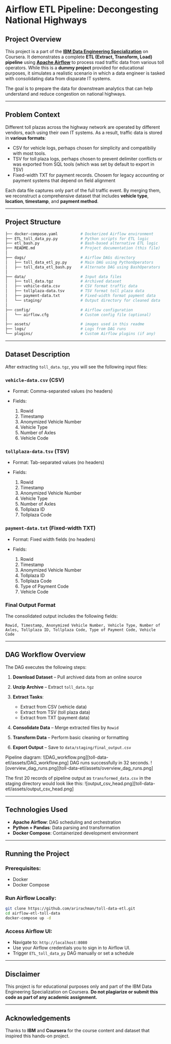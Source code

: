 # Airflow ETL Pipeline: Decongesting National Highways

## Project Overview

This project is a part of the [**IBM Data Engineering Specialization**](https://www.coursera.org/professional-certificates/ibm-data-engineer) on Coursera. It demonstrates a complete **ETL (Extract, Transform, Load) pipeline** using [**Apache Airflow**](https://airflow.apache.org) to process road traffic data from various toll operators. While this is a **dummy project** provided for educational purposes, it simulates a realistic scenario in which a data engineer is tasked with consolidating data from disparate IT systems.

The goal is to prepare the data for downstream analytics that can help understand and reduce congestion on national highways.

---

## Problem Context

Different toll plazas across the highway network are operated by different vendors, each using their own IT systems. As a result, traffic data is stored in **various formats**:

* CSV for vehicle logs, perhaps chosen for simplicity and compatibiliy with most tools.
* TSV for toll plaza logs, perhaps chosen to prevent delimiter conflicts or was exported from SQL tools (which was set by default to export in TSV)
* Fixed-width TXT for payment records. Chosem for legacy accounting or payment systems that depend on field alignment

Each data file captures only part of the full traffic event. By merging them, we reconstruct a comprehensive dataset that includes **vehicle type**, **location**, **timestamp**, and **payment method**.

---

## Project Structure

```bash
├── docker-compose.yaml          # Dockerized Airflow environment
├── ETL_toll_data_py.py          # Python scripts for ETL logic
├── etl_bash.py                  # Bash-based alternative ETL logic
├── README.md                    # Project documentation (this file)
│
├── dags/                        # Airflow DAGs directory
│   ├── toll_data_etl_py.py      # Main DAG using PythonOperators
│   ├── toll_data_etl_bash.py    # Alternate DAG using BashOperators
│
├── data/                        # Input data files
│   ├── toll_data.tgz            # Archived dataset
│   ├── vehicle-data.csv         # CSV format traffic data
│   ├── tollplaza-data.tsv       # TSV format toll plaza data
│   ├── payment-data.txt         # Fixed-width format payment data
│   └── staging/                 # Output directory for cleaned data
│
├── config/                      # Airflow configuration
│   └── airflow.cfg              # Custom config file (optional)
│
├── assets/                      # images used in this readme
├── logs/                        # Logs from DAG runs
└── plugins/                     # Custom Airflow plugins (if any)
```

---

## Dataset Description

After extracting `toll_data.tgz`, you will see the following input files:

### `vehicle-data.csv` (CSV)

* Format: Comma-separated values (no headers)
* Fields:

  1. Rowid
  2. Timestamp
  3. Anonymized Vehicle Number
  4. Vehicle Type
  5. Number of Axles
  6. Vehicle Code

### `tollplaza-data.tsv` (TSV)

* Format: Tab-separated values (no headers)
* Fields:

  1. Rowid
  2. Timestamp
  3. Anonymized Vehicle Number
  4. Vehicle Type
  5. Number of Axles
  6. Tollplaza ID
  7. Tollplaza Code

### `payment-data.txt` (Fixed-width TXT)

* Format: Fixed width fields (no headers)
* Fields:

  1. Rowid
  2. Timestamp
  3. Anonymized Vehicle Number
  4. Tollplaza ID
  5. Tollplaza Code
  6. Type of Payment Code
  7. Vehicle Code

### Final Output Format

The consolidated output includes the following fields:

```text
Rowid, Timestamp, Anonymized Vehicle Number, Vehicle Type, Number of Axles, Tollplaza ID, Tollplaza Code, Type of Payment Code, Vehicle Code
```

---

## DAG Workflow Overview

The DAG executes the following steps:

1. **Download Dataset** – Pull archived data from an online source
2. **Unzip Archive** – Extract `toll_data.tgz`
3. **Extract Tasks**:

   * Extract from CSV (vehicle data)
   * Extract from TSV (toll plaza data)
   * Extract from TXT (payment data)
4. **Consolidate Data** – Merge extracted files by `Rowid`
5. **Transform Data** – Perform basic cleaning or formatting
6. **Export Output** – Save to `data/staging/final_output.csv`

Pipeline diagram:
![DAG_workflow.png][toll-data-etl/assets/DAG_workflow.png]
DAG runs successfully in 32 seconds.
![overview_dag_runs.png][toll-data-etl/assets/overview_dag_runs.png]

The first 20 records of pipeline output as `transformed_data.csv` in the staging directory would look like this:
![output_csv_head.png][toll-data-etl/assets/output_csv_head.png]

---

## Technologies Used

* **Apache Airflow**: DAG scheduling and orchestration
* **Python + Pandas**: Data parsing and transformation
* **Docker Compose**: Containerized development environment

---

## Running the Project

### Prerequisites:

* Docker
* Docker Compose

### Run Airflow Locally:

```bash
git clone https://github.com/arirachman/toll-data-etl.git
cd airflow-etl-toll-data
docker-compose up -d
```

### Access Airflow UI:

* Navigate to: `http://localhost:8080`
* Use your Airflow credentials you to sign in to Airflow UI.
* Trigger `ETL_toll_data_py` DAG manually or set a schedule

---
## Disclaimer
This project is for educational purposes only and part of the IBM Data Engineering Specialization on Coursera. **Do not plagiarize or submit this code as part of any academic assignment.**

---
## Acknowledgements
Thanks to **IBM** and **Coursera** for the course content and dataset that inspired this hands-on project.
